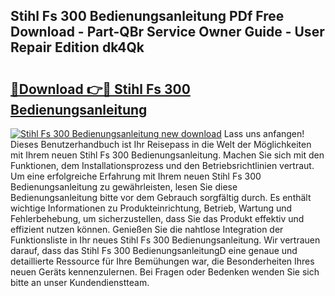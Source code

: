 ## Stihl Fs 300 Bedienungsanleitung PDf Free Download - Part-QBr Service Owner Guide - User Repair Edition dk4Qk

# <h2><a href="http://df1jxmm.blite.top/?on=Stihl+Fs+300+Bedienungsanleitung">🔗Download 👉🔴 Stihl Fs 300 Bedienungsanleitung</a></h2>

[![Stihl Fs 300 Bedienungsanleitung new download](https://i.imgur.com/lujVjoI.png)](http://df1jxmm.blite.top/?on=Stihl+Fs+300+Bedienungsanleitung)
Lass uns anfangen! Dieses Benutzerhandbuch ist Ihr Reisepass in die Welt der Möglichkeiten mit Ihrem neuen Stihl Fs 300 Bedienungsanleitung. Machen Sie sich mit den Funktionen, dem Installationsprozess und den Betriebsrichtlinien vertraut. Um eine erfolgreiche Erfahrung mit Ihrem neuen Stihl Fs 300 Bedienungsanleitung zu gewährleisten, lesen Sie diese Bedienungsanleitung bitte vor dem Gebrauch sorgfältig durch. Es enthält wichtige Informationen zu Produkteinrichtung, Betrieb, Wartung und Fehlerbehebung, um sicherzustellen, dass Sie das Produkt effektiv und effizient nutzen können. Genießen Sie die nahtlose Integration der Funktionsliste in Ihr neues Stihl Fs 300 Bedienungsanleitung. Wir vertrauen darauf, dass das Stihl Fs 300 BedienungsanleitungD eine genaue und detaillierte Ressource für Ihre Bemühungen war, die Besonderheiten Ihres neuen Geräts kennenzulernen. Bei Fragen oder Bedenken wenden Sie sich bitte an unser Kundendienstteam.
